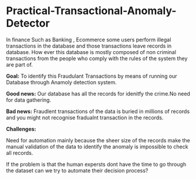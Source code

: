 # Practical-Transactional-Anomaly-Detector
In finance Such as Banking , Ecommerce some users perform illegal transactions in the database and those transactions leave records in database. How ever this database is mostly composed of non criminal transactions from the people who comply with the rules of the system they are part of.

**Goal:** To identify this Fraudulant Transactions by means of running our Database through Anamoly detection system.

**Good news:** Our database has all the records for idenitfy the crime.No need for data gathering.

**Bad news:** Fraudlent transactions of the data is buried in millions of records and you might not recognise fradualnt transaction in the records.

**Challenges:**

Need for automation mainly because the sheer size of the records make the manual validation of the data to identify the anomaly is impossible to check all records.

If the problem is that the human expersts dont have the time to go through the dataset can we try to automate their decision process?
